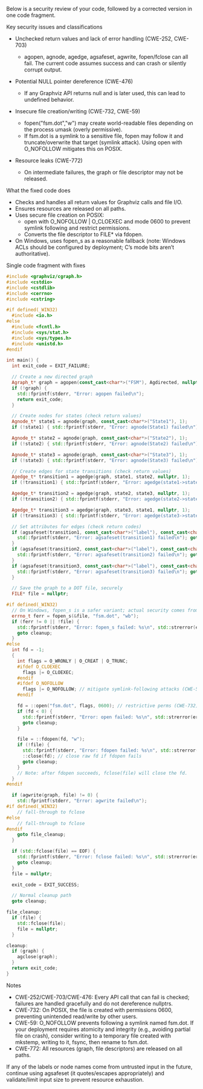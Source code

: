 Below is a security review of your code, followed by a corrected version in one code fragment.

Key security issues and classifications

- Unchecked return values and lack of error handling (CWE-252, CWE-703)
  - agopen, agnode, agedge, agsafeset, agwrite, fopen/fclose can all fail. The current code assumes success and can crash or silently corrupt output.

- Potential NULL pointer dereference (CWE-476)
  - If any Graphviz API returns null and is later used, this can lead to undefined behavior.

- Insecure file creation/writing (CWE-732, CWE-59)
  - fopen("fsm.dot","w") may create world-readable files depending on the process umask (overly permissive).
  - If fsm.dot is a symlink to a sensitive file, fopen may follow it and truncate/overwrite that target (symlink attack). Using open with O_NOFOLLOW mitigates this on POSIX.

- Resource leaks (CWE-772)
  - On intermediate failures, the graph or file descriptor may not be released.

What the fixed code does

- Checks and handles all return values for Graphviz calls and file I/O.
- Ensures resources are released on all paths.
- Uses secure file creation on POSIX:
  - open with O_NOFOLLOW | O_CLOEXEC and mode 0600 to prevent symlink following and restrict permissions.
  - Converts the file descriptor to FILE* via fdopen.
- On Windows, uses fopen_s as a reasonable fallback (note: Windows ACLs should be configured by deployment; C’s mode bits aren’t authoritative).

Single code fragment with fixes

```cpp
#include <graphviz/cgraph.h>
#include <cstdio>
#include <cstdlib>
#include <cerrno>
#include <cstring>

#if defined(_WIN32)
  #include <io.h>
#else
  #include <fcntl.h>
  #include <sys/stat.h>
  #include <sys/types.h>
  #include <unistd.h>
#endif

int main() {
  int exit_code = EXIT_FAILURE;

  // Create a new directed graph
  Agraph_t* graph = agopen(const_cast<char*>("FSM"), Agdirected, nullptr);
  if (!graph) {
    std::fprintf(stderr, "Error: agopen failed\n");
    return exit_code;
  }

  // Create nodes for states (check return values)
  Agnode_t* state1 = agnode(graph, const_cast<char*>("State1"), 1);
  if (!state1) { std::fprintf(stderr, "Error: agnode(State1) failed\n"); goto cleanup; }

  Agnode_t* state2 = agnode(graph, const_cast<char*>("State2"), 1);
  if (!state2) { std::fprintf(stderr, "Error: agnode(State2) failed\n"); goto cleanup; }

  Agnode_t* state3 = agnode(graph, const_cast<char*>("State3"), 1);
  if (!state3) { std::fprintf(stderr, "Error: agnode(State3) failed\n"); goto cleanup; }

  // Create edges for state transitions (check return values)
  Agedge_t* transition1 = agedge(graph, state1, state2, nullptr, 1);
  if (!transition1) { std::fprintf(stderr, "Error: agedge(state1->state2) failed\n"); goto cleanup; }

  Agedge_t* transition2 = agedge(graph, state2, state3, nullptr, 1);
  if (!transition2) { std::fprintf(stderr, "Error: agedge(state2->state3) failed\n"); goto cleanup; }

  Agedge_t* transition3 = agedge(graph, state3, state1, nullptr, 1);
  if (!transition3) { std::fprintf(stderr, "Error: agedge(state3->state1) failed\n"); goto cleanup; }

  // Set attributes for edges (check return codes)
  if (agsafeset(transition1, const_cast<char*>("label"), const_cast<char*>("Event1"), const_cast<char*>("")) != 0) {
    std::fprintf(stderr, "Error: agsafeset(transition1) failed\n"); goto cleanup;
  }
  if (agsafeset(transition2, const_cast<char*>("label"), const_cast<char*>("Event2"), const_cast<char*>("")) != 0) {
    std::fprintf(stderr, "Error: agsafeset(transition2) failed\n"); goto cleanup;
  }
  if (agsafeset(transition3, const_cast<char*>("label"), const_cast<char*>("Event3"), const_cast<char*>("")) != 0) {
    std::fprintf(stderr, "Error: agsafeset(transition3) failed\n"); goto cleanup;
  }

  // Save the graph to a DOT file, securely
  FILE* file = nullptr;

#if defined(_WIN32)
  // On Windows, fopen_s is a safer variant; actual security comes from ACLs.
  errno_t ferr = fopen_s(&file, "fsm.dot", "wb");
  if (ferr != 0 || !file) {
    std::fprintf(stderr, "Error: fopen_s failed: %s\n", std::strerror(errno));
    goto cleanup;
  }
#else
  int fd = -1;
  {
    int flags = O_WRONLY | O_CREAT | O_TRUNC;
    #ifdef O_CLOEXEC
      flags |= O_CLOEXEC;
    #endif
    #ifdef O_NOFOLLOW
      flags |= O_NOFOLLOW; // mitigate symlink-following attacks (CWE-59)
    #endif

    fd = ::open("fsm.dot", flags, 0600); // restrictive perms (CWE-732)
    if (fd < 0) {
      std::fprintf(stderr, "Error: open failed: %s\n", std::strerror(errno));
      goto cleanup;
    }

    file = ::fdopen(fd, "w");
    if (!file) {
      std::fprintf(stderr, "Error: fdopen failed: %s\n", std::strerror(errno));
      ::close(fd); // close raw fd if fdopen fails
      goto cleanup;
    }
    // Note: after fdopen succeeds, fclose(file) will close the fd.
  }
#endif

  if (agwrite(graph, file) != 0) {
    std::fprintf(stderr, "Error: agwrite failed\n");
#if defined(_WIN32)
    // fall-through to fclose
#else
    // fall-through to fclose
#endif
    goto file_cleanup;
  }

  if (std::fclose(file) == EOF) {
    std::fprintf(stderr, "Error: fclose failed: %s\n", std::strerror(errno));
    goto cleanup;
  }
  file = nullptr;

  exit_code = EXIT_SUCCESS;

  // Normal cleanup path
  goto cleanup;

file_cleanup:
  if (file) {
    std::fclose(file);
    file = nullptr;
  }

cleanup:
  if (graph) {
    agclose(graph);
  }
  return exit_code;
}
```

Notes

- CWE-252/CWE-703/CWE-476: Every API call that can fail is checked; failures are handled gracefully and do not dereference nullptrs.
- CWE-732: On POSIX, the file is created with permissions 0600, preventing unintended read/write by other users.
- CWE-59: O_NOFOLLOW prevents following a symlink named fsm.dot. If your deployment requires atomicity and integrity (e.g., avoiding partial file on crash), consider writing to a temporary file created with mkstemp, writing to it, fsync, then rename to fsm.dot.
- CWE-772: All resources (graph, file descriptors) are released on all paths.

If any of the labels or node names come from untrusted input in the future, continue using agsafeset (it quotes/escapes appropriately) and validate/limit input size to prevent resource exhaustion.